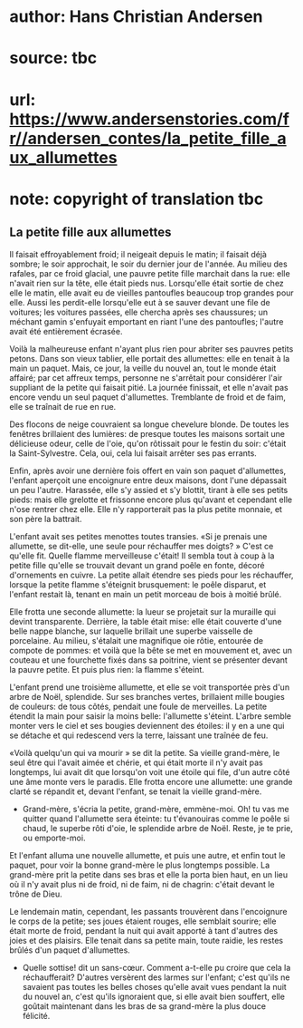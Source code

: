 # author: Hans Christian Andersen
# source: tbc
# url: https://www.andersenstories.com/fr//andersen_contes/la_petite_fille_aux_allumettes
# note: copyright of translation tbc

## La petite fille aux allumettes 

Il faisait effroyablement froid; il neigeait depuis le matin; il faisait
déjà sombre; le soir approchait, le soir du dernier jour de l'année. Au
milieu des rafales, par ce froid glacial, une pauvre petite fille
marchait dans la rue: elle n'avait rien sur la tête, elle était pieds
nus. Lorsqu'elle était sortie de chez elle le matin, elle avait eu de
vieilles pantoufles beaucoup trop grandes pour elle. Aussi les
perdit-elle lorsqu'elle eut à se sauver devant une file de voitures;
les voitures passées, elle chercha après ses chaussures; un méchant
gamin s'enfuyait emportant en riant l'une des pantoufles; l'autre
avait été entièrement écrasée.

Voilà la malheureuse enfant n'ayant plus rien pour abriter ses pauvres
petits petons. Dans son vieux tablier, elle portait des allumettes: elle
en tenait à la main un paquet. Mais, ce jour, la veille du nouvel an,
tout le monde était affairé; par cet affreux temps, personne ne
s'arrêtait pour considérer l'air suppliant de la petite qui faisait
pitié. La journée finissait, et elle n'avait pas encore vendu un seul
paquet d'allumettes. Tremblante de froid et de faim, elle se traînait
de rue en rue.

Des flocons de neige couvraient sa longue chevelure blonde. De toutes
les fenêtres brillaient des lumières: de presque toutes les maisons
sortait une délicieuse odeur, celle de l'oie, qu'on rôtissait pour le
festin du soir: c'était la Saint-Sylvestre. Cela, oui, cela lui faisait
arrêter ses pas errants.

Enfin, après avoir une dernière fois offert en vain son paquet
d'allumettes, l'enfant aperçoit une encoignure entre deux maisons,
dont l'une dépassait un peu l'autre. Harassée, elle s'y assied et
s'y blottit, tirant à elle ses petits pieds: mais elle grelotte et
frissonne encore plus qu'avant et cependant elle n'ose rentrer chez
elle. Elle n'y rapporterait pas la plus petite monnaie, et son père la
battrait.

L'enfant avait ses petites menottes toutes transies. «Si je prenais une
allumette, se dit-elle, une seule pour réchauffer mes doigts? » C'est
ce qu'elle fit. Quelle flamme merveilleuse c'était! Il sembla tout à
coup à la petite fille qu'elle se trouvait devant un grand poêle en
fonte, décoré d'ornements en cuivre. La petite allait étendre ses pieds
pour les réchauffer, lorsque la petite flamme s'éteignit brusquement:
le poêle disparut, et l'enfant restait là, tenant en main un petit
morceau de bois à moitié brûlé.

Elle frotta une seconde allumette: la lueur se projetait sur la muraille
qui devint transparente. Derrière, la table était mise: elle était
couverte d'une belle nappe blanche, sur laquelle brillait une superbe
vaisselle de porcelaine. Au milieu, s'étalait une magnifique oie rôtie,
entourée de compote de pommes: et voilà que la bête se met en mouvement
et, avec un couteau et une fourchette fixés dans sa poitrine, vient se
présenter devant la pauvre petite. Et puis plus rien: la flamme
s'éteint.

L'enfant prend une troisième allumette, et elle se voit transportée
près d'un arbre de Noël, splendide. Sur ses branches vertes, brillaient
mille bougies de couleurs: de tous côtés, pendait une foule de
merveilles. La petite étendit la main pour saisir la moins belle:
l'allumette s'éteint. L'arbre semble monter vers le ciel et ses
bougies deviennent des étoiles: il y en a une qui se détache et qui
redescend vers la terre, laissant une traînée de feu.

«Voilà quelqu'un qui va mourir » se dit la petite. Sa vieille
grand-mère, le seul être qui l'avait aimée et chérie, et qui était
morte il n'y avait pas longtemps, lui avait dit que lorsqu'on voit une
étoile qui file, d'un autre côté une âme monte vers le paradis. Elle
frotta encore une allumette: une grande clarté se répandit et, devant
l'enfant, se tenait la vieille grand-mère.

- Grand-mère, s'écria la petite, grand-mère, emmène-moi. Oh! tu vas me
quitter quand l'allumette sera éteinte: tu t'évanouiras comme le poêle
si chaud, le superbe rôti d'oie, le splendide arbre de Noël. Reste, je
te prie, ou emporte-moi.

Et l'enfant alluma une nouvelle allumette, et puis une autre, et enfin
tout le paquet, pour voir la bonne grand-mère le plus longtemps
possible. La grand-mère prit la petite dans ses bras et elle la porta
bien haut, en un lieu où il n'y avait plus ni de froid, ni de faim, ni
de chagrin: c'était devant le trône de Dieu.

Le lendemain matin, cependant, les passants trouvèrent dans
l'encoignure le corps de la petite; ses joues étaient rouges, elle
semblait sourire; elle était morte de froid, pendant la nuit qui avait
apporté à tant d'autres des joies et des plaisirs. Elle tenait dans sa
petite main, toute raidie, les restes brûlés d'un paquet d'allumettes.

- Quelle sottise! dit un sans-cœur. Comment a-t-elle pu croire que cela
la réchaufferait? D'autres versèrent des larmes sur l'enfant; c'est
qu'ils ne savaient pas toutes les belles choses qu'elle avait vues
pendant la nuit du nouvel an, c'est qu'ils ignoraient que, si elle
avait bien souffert, elle goûtait maintenant dans les bras de sa
grand-mère la plus douce félicité.
